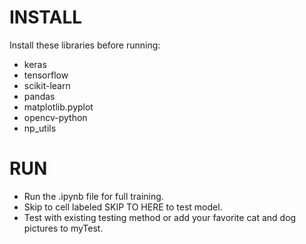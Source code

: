 # INSTALL
Install these libraries before running:
- keras
- tensorflow
- scikit-learn
- pandas
- matplotlib.pyplot
- opencv-python
- np_utils

# RUN
- Run the .ipynb file for full training.
- Skip to cell labeled SKIP TO HERE to test model.
- Test with existing testing method or add your favorite cat and dog pictures to myTest.
